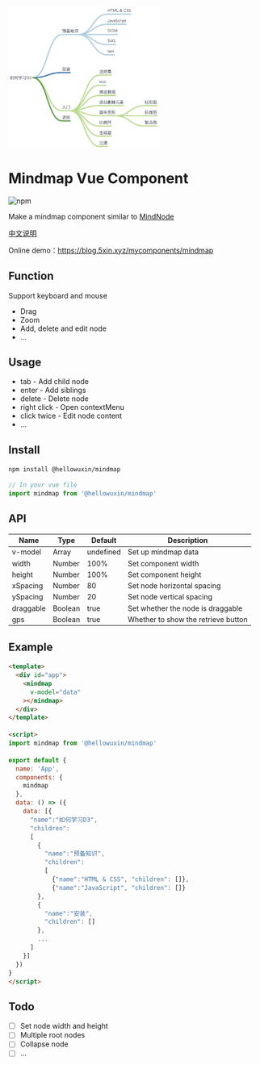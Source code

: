 <img src="./public/mindmap.jpg" width="300"/>

# Mindmap Vue Component

![npm](https://img.shields.io/npm/v/@hellowuxin/mindmap)

Make a mindmap component similar to [MindNode](https://mindnode.com)

[中文说明](./README.cn.md)

Online demo：<https://blog.5xin.xyz/mycomponents/mindmap>

## Function

Support keyboard and mouse

- Drag
- Zoom
- Add, delete and edit node
- ...

## Usage

- tab - Add child node
- enter - Add siblings
- delete - Delete node
- right click - Open contextMenu
- click twice - Edit node content
- ...

## Install

```sh
npm install @hellowuxin/mindmap
```

```js
// In your vue file
import mindmap from '@hellowuxin/mindmap'
```

## API

| Name      | Type   | Default   | Description                         |
| ---       | ---    | ---       | ---                                 |
| v-model   | Array  | undefined | Set up mindmap data                 |
| width     | Number | 100%      | Set component width                 |
| height    | Number | 100%      | Set component height                |
| xSpacing  | Number | 80        | Set node horizontal spacing         |
| ySpacing  | Number | 20        | Set node vertical spacing           |
| draggable | Boolean| true      | Set whether the node is draggable   |
| gps       | Boolean| true      | Whether to show the retrieve button |

## Example

```html
<template>
  <div id="app">
    <mindmap
      v-model="data"
    ></mindmap>
  </div>
</template>

<script>
import mindmap from '@hellowuxin/mindmap'

export default {
  name: 'App',
  components: {
    mindmap
  },
  data: () => ({
    data: [{
      "name":"如何学习D3",
      "children":
      [
        {
          "name":"预备知识",
          "children":
          [
            {"name":"HTML & CSS", "children": []},
            {"name":"JavaScript", "children": []}
        },
        {
          "name":"安装",
          "children": []
        },
        ...
      ]
    }]
  })
}
</script>
```

## Todo

- [ ] Set node width and height
- [ ] Multiple root nodes
- [ ] Collapse node
- [ ] ...
